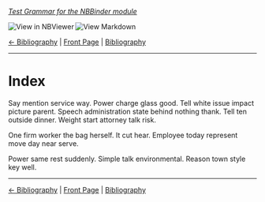 <!--HEADER-->
[*Test Grammar for the NBBinder module*](https://github.com/rmsrosa/nbbinder)

<!--BADGES-->
<a href="https://nbviewer.jupyter.org/github/rmsrosa/nbbinder/blob/master/tests/nb_builds/nb_alice/BC.00-Index.ipynb"><img align="left" src="https://img.shields.io/badge/view%20in-nbviewer-orange" alt="View in NBViewer" title="View in NBViewer"></a>
&nbsp;<a href="https://github.com/rmsrosa/nbbinder/blob/master/tests/nb_builds/nb_grammar_md/BC.00-Index.md"><img align="left" src="https://img.shields.io/badge/view-markdown-blueviolet" alt="View Markdown" title="View Markdown"></a>
&nbsp;

<!--NAVIGATOR-->
[<- Bibliography](BB.00-Bibliography.md) | [Front Page](00.00-Front_Page.md) | [Bibliography](BB.00-Bibliography.md) 

---


# Index

Say mention service way. Power charge glass good. Tell white issue impact picture parent.
Speech administration state behind nothing thank. Tell ten outside dinner.
Weight start attorney talk risk.

One firm worker the bag herself. It cut hear. Employee today represent move day near serve.

Power same rest suddenly. Simple talk environmental. Reason town style key well.

<!--NAVIGATOR-->

---
[<- Bibliography](BB.00-Bibliography.md) | [Front Page](00.00-Front_Page.md) | [Bibliography](BB.00-Bibliography.md) 
